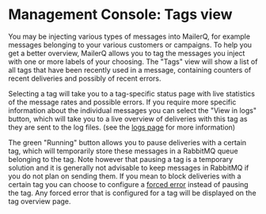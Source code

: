 # Management Console: Tags view

You may be injecting various types of messages into MailerQ, for example messages belonging to
your various customers or campaigns. To help you get a better overview, MailerQ allows you to tag 
the messages you inject with one or more labels of your choosing. 
The "Tags" view will show a list of all tags that have been recently used in a message, containing counters 
of recent deliveries and possibly of recent errors.

Selecting a tag will take you to a tag-specific status page with live statistics of the message rates and
possible errors.
If you require more specific information about the individual messages you can select the "View in logs"
button, which will take you to a live overview of deliveries with this tag as they are sent to the log files.
(see the [logs page](mgmt-logs) for more information)

The green "Running" button allows you to pause deliveries with a certain tag, which will temporarily store
these messages in a RabbitMQ queue belonging to the tag. Note however that pausing a tag is a temporary solution 
and it is generally not advisable to keep messages in RabbitMQ if you do not plan on sending them.
If you mean to block deliveries with a certain tag you can choose to configure a [forced error](mgmt-forced) instead of pausing the tag.
Any forced error that is configured for a tag will be displayed on the tag overview page.
